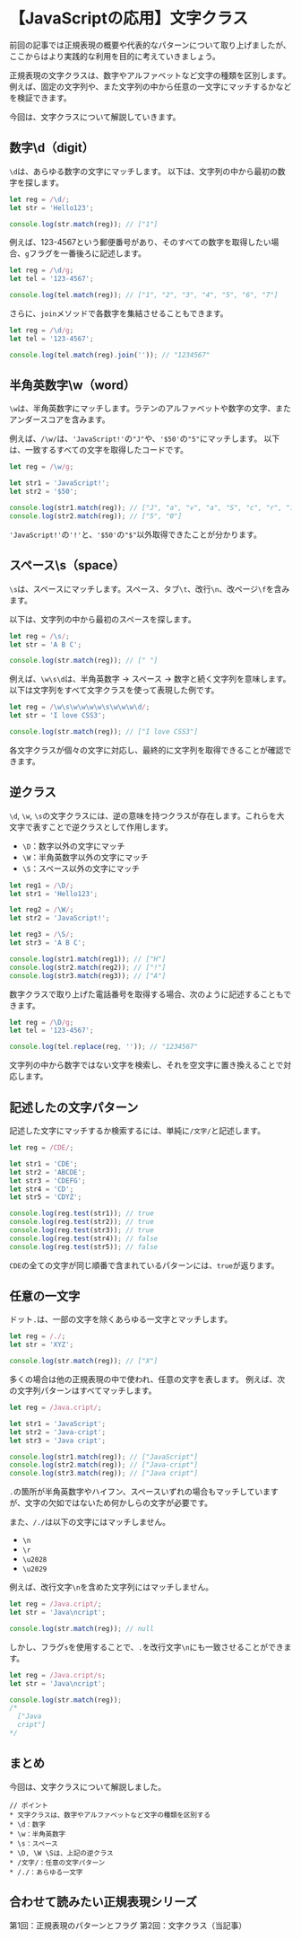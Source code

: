 # 【JavaScriptの応用】文字クラス

前回の記事では正規表現の概要や代表的なパターンについて取り上げましたが、ここからはより実践的な利用を目的に考えていきましょう。

正規表現の文字クラスは、数字やアルファベットなど文字の種類を区別します。
例えば、固定の文字列や、また文字列の中から任意の一文字にマッチするかなどを検証できます。

今回は、文字クラスについて解説していきます。

## 数字\d（digit）
```\d```は、あらゆる数字の文字にマッチします。
以下は、文字列の中から最初の数字を探します。
```javascript
let reg = /\d/;
let str = 'Hello123';

console.log(str.match(reg)); // ["1"]
 ```

例えば、123-4567という郵便番号があり、そのすべての数字を取得したい場合、```g```フラグを一番後ろに記述します。
```javascript
let reg = /\d/g;
let tel = '123-4567';

console.log(tel.match(reg)); // ["1", "2", "3", "4", "5", "6", "7"]
 ```

さらに、```join```メソッドで各数字を集結させることもできます。
```javascript
let reg = /\d/g;
let tel = '123-4567';

console.log(tel.match(reg).join('')); // "1234567"
 ```

## 半角英数字\w（word）
```\w```は、半角英数字にマッチします。ラテンのアルファベットや数字の文字、またアンダースコアを含みます。

例えば、```/\w/```は、```'JavaScript!'```の```"J"```や、```'$50'```の```"5"```にマッチします。
以下は、一致するすべての文字を取得したコードです。
```javascript
let reg = /\w/g;

let str1 = 'JavaScript!';
let str2 = '$50';

console.log(str1.match(reg)); // ["J", "a", "v", "a", "S", "c", "r", "i", "p", "t"]
console.log(str2.match(reg)); // ["5", "0"]
 ```
```'JavaScript!'```の```'!'```と、```'$50'```の```"$"```以外取得できたことが分かります。

## スペース\s（space）
```\s```は、スペースにマッチします。スペース、タブ```\t```、改行```\n```、改ページ```\f```を含みます。

以下は、文字列の中から最初のスペースを探します。
```javascript
let reg = /\s/;
let str = 'A B C';

console.log(str.match(reg)); // [" "]
 ```

例えば、```\w\s\d```は、半角英数字 → スペース → 数字と続く文字列を意味します。
以下は文字列をすべて文字クラスを使って表現した例です。
```javascript
let reg = /\w\s\w\w\w\w\s\w\w\w\d/;
let str = 'I love CSS3';

console.log(str.match(reg)); // ["I love CSS3"]
 ```
各文字クラスが個々の文字に対応し、最終的に文字列を取得できることが確認できます。

## 逆クラス
```\d```, ```\w```, ```\s```の文字クラスには、逆の意味を持つクラスが存在します。これらを大文字で表すことで逆クラスとして作用します。

* ```\D```：数字以外の文字にマッチ
* ```\W```：半角英数字以外の文字にマッチ
* ```\S```：スペース以外の文字にマッチ

```javascript
let reg1 = /\D/;
let str1 = 'Hello123';

let reg2 = /\W/;
let str2 = 'JavaScript!';

let reg3 = /\S/;
let str3 = 'A B C';

console.log(str1.match(reg1)); // ["H"]
console.log(str2.match(reg2)); // ["!"]
console.log(str3.match(reg3)); // ["A"]
 ```

数字クラスで取り上げた電話番号を取得する場合、次のように記述することもできます。
```javascript
let reg = /\D/g;
let tel = '123-4567';

console.log(tel.replace(reg, '')); // "1234567"
```
文字列の中から数字ではない文字を検索し、それを空文字に置き換えることで対応します。

## 記述したの文字パターン
記述した文字にマッチするか検索するには、単純に```/文字/```と記述します。
```javascript
let reg = /CDE/;

let str1 = 'CDE';
let str2 = 'ABCDE';
let str3 = 'CDEFG';
let str4 = 'CD';
let str5 = 'CDYZ';

console.log(reg.test(str1)); // true
console.log(reg.test(str2)); // true
console.log(reg.test(str3)); // true
console.log(reg.test(str4)); // false
console.log(reg.test(str5)); // false
```
```CDE```の全ての文字が同じ順番で含まれているパターンには、```true```が返ります。

## 任意の一文字
ドット```.```は、一部の文字を除くあらゆる一文字とマッチします。
```javascript
let reg = /./;
let str = 'XYZ';

console.log(str.match(reg)); // ["X"]
 ```

多くの場合は他の正規表現の中で使われ、任意の文字を表します。
例えば、次の文字列パターンはすべてマッチします。
```javascript
let reg = /Java.cript/;

let str1 = 'JavaScript';
let str2 = 'Java-cript';
let str3 = 'Java cript';

console.log(str1.match(reg)); // ["JavaScript"]
console.log(str2.match(reg)); // ["Java-cript"]
console.log(str3.match(reg)); // ["Java cript"]
 ```
```.```の箇所が半角英数字やハイフン、スペースいずれの場合もマッチしていますが、文字の欠如ではないため何かしらの文字が必要です。

また、```/./```は以下の文字にはマッチしません。
* ```\n```
* ```\r```
* ```\u2028```
* ```\u2029```

例えば、改行文字```\n```を含めた文字列にはマッチしません。
```javascript
let reg = /Java.cript/;
let str = 'Java\ncript';

console.log(str.match(reg)); // null
```

しかし、フラグ```s```を使用することで、```.```を改行文字```\n```にも一致させることができます。
```javascript
let reg = /Java.cript/s;
let str = 'Java\ncript';

console.log(str.match(reg)); 
/* 
  ["Java
  cript"]
*/
```

## まとめ
今回は、文字クラスについて解説しました。

```plain
// ポイント
* 文字クラスは、数字やアルファベットなど文字の種類を区別する
* \d：数字
* \w：半角英数字
* \s：スペース
* \D, \W \Sは、上記の逆クラス
* /文字/：任意の文字パターン
* /./：あらゆる一文字
```

## 合わせて読みたい正規表現シリーズ
第1回：正規表現のパターンとフラグ
第2回：文字クラス（当記事）

